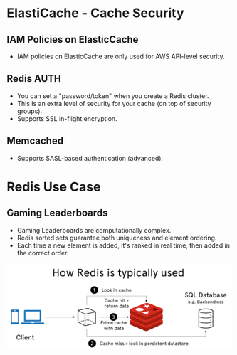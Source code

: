 # ElastiCache - Cache Security

## IAM Policies on ElasticCache
- IAM policies on ElasticCache are only used for AWS API-level security.

## Redis AUTH
- You can set a "password/token" when you create a Redis cluster.
- This is an extra level of security for your cache (on top of security groups).
- Supports SSL in-flight encryption.

## Memcached
- Supports SASL-based authentication (advanced).

# Redis Use Case

## Gaming Leaderboards
- Gaming Leaderboards are computationally complex.
- Redis sorted sets guarantee both uniqueness and element ordering.
- Each time a new element is added, it's ranked in real time, then added in the correct order.

![Use Case](../z_resources/images/elasticache/redis-use-cases.png)